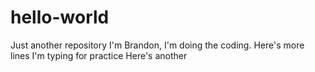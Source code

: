 # hello-world
Just another repository
I'm Brandon, I'm doing the coding.
Here's more lines I'm typing for practice 
Here's another
